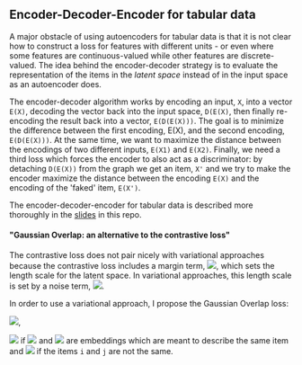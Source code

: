 
## Encoder-Decoder-Encoder for tabular data
A major obstacle of using autoencoders for tabular data is that it is not clear how to construct a loss for features with different units - or even where some features are continuous-valued while other features are discrete-valued. The idea behind the encoder-decoder strategy is to evaluate the representation of the items in the *latent space* instead of in the input space as an autoencoder does.

The encoder-decoder algorithm works by encoding an input, `X`, into a vector `E(X)`, decoding the vector back into the input space, `D(E(X)`, then finally re-encoding the result back into a vector, `E(D(E(X)))`. The goal is to minimize the difference between the first encoding, E(X), and the second encoding, `E(D(E(X)))`. At the same time, we want to maximize the distance between the encodings of two different inputs, `E(X1)` and `E(X2)`. Finally, we need a third loss which forces the encoder to also act as a discriminator: by detaching `D(E(X))` from the graph we get an item, `X'` and we try to make the encoder maximize the distance between the encoding `E(X)` and the encoding of the 'faked' item, `E(X')`.

The encoder-decoder-encoder for tabular data is described more thoroughly in the <a href="https://github.com/small-yellow-duck/titanic-ede/blob/master/unsupervised%20deep%20learning%20with%20enc-dec-enc%20-%202019-07-22.pptx">slides</a> in this repo.


#### "Gaussian Overlap: an alternative to the contrastive loss"
The contrastive loss does not pair nicely with variational approaches because the contrastive loss includes a margin term, <img src="https://latex.codecogs.com/svg.latex?m">, which sets the length scale for the latent space. In variational approaches, this length scale is set by a noise term, <img src="https://latex.codecogs.com/svg.latex?\sigma">.

In order to use a variational approach, I propose the Gaussian Overlap loss:

<img src="https://latex.codecogs.com/svg.latex?\mathcal{L_{i,j}}=-tln(1-erf(|\mu_i-\mu_j|/2))+(1-t)ln(erf(|\mu_i-\mu_j|/2))">,

<img src="https://latex.codecogs.com/svg.latex?t=0"> if <img src="https://latex.codecogs.com/svg.latex?\mu_i"> and <img src="https://latex.codecogs.com/svg.latex?\mu_j"> are embeddings which are meant to describe the same item and <img src="https://latex.codecogs.com/svg.latex?t=1"> if the items `i` and `j` are not the same.

